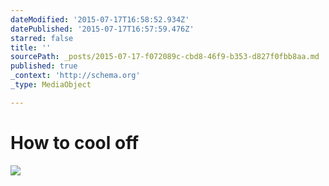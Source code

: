 ```yaml
---
dateModified: '2015-07-17T16:58:52.934Z'
datePublished: '2015-07-17T16:57:59.476Z'
starred: false
title: ''
sourcePath: _posts/2015-07-17-f072089c-cbd8-46f9-b353-d827f0fbb8aa.md
published: true
_context: 'http://schema.org'
_type: MediaObject

---
```

# How to cool off
![](https://the-grid-user-content.s3-us-west-2.amazonaws.com/74f59719-1533-4f51-942e-fb918a7450ec.jpg)